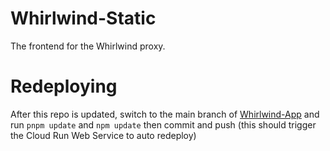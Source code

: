 # Whirlwind-Static
The frontend for the Whirlwind proxy.

# Redeploying
After this repo is updated, switch to the main branch of [Whirlwind-App](https://github.com/Whirlwind-Studio/Whirlwind-App) and run `pnpm update` and `npm update` then commit and push (this should trigger the Cloud Run Web Service to auto redeploy)
